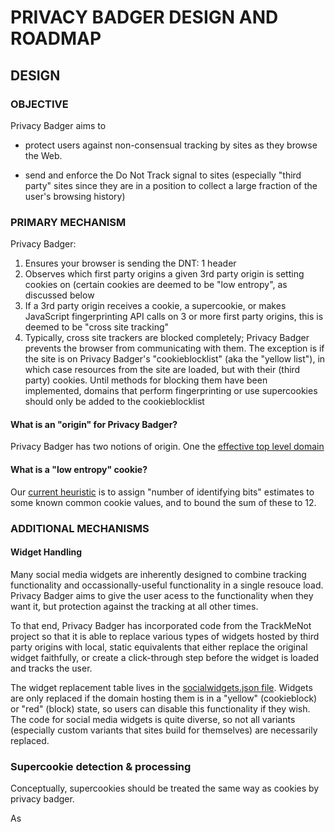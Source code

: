 # PRIVACY BADGER DESIGN AND ROADMAP

## DESIGN

### OBJECTIVE

Privacy Badger aims to

 - protect users against non-consensual tracking by sites as they browse the
   Web.

 - send and enforce the Do Not Track signal to sites (especially "third party"
   sites since they are in a position to collect a large fraction of the user's
   browsing history)

### PRIMARY MECHANISM

Privacy Badger:

1. Ensures your browser is sending the DNT: 1 header
2. Observes which first party origins a given 3rd party origin is setting cookies on
   (certain cookies are deemed to be "low entropy", as discussed below
3. If a 3rd party origin receives a cookie, a supercookie, or makes 
   JavaScript fingerprinting API calls on 3 or more first party origins, this is deemed to be 
   "cross site tracking"
4. Typically, cross site trackers are blocked completely; Privacy Badger prevents the
   browser from communicating with them.  The exception is if the site is on
   Privacy Badger's "cookieblocklist" (aka the "yellow list"), in which case
   resources from the site are loaded, but with their (third party) cookies.
   Until methods for blocking them have been implemented, domains that perform
   fingerprinting or use supercookies should only be added to the
   cookieblocklist

#### What is an "origin" for Privacy Badger?

Privacy Badger has two notions of origin.  One the [effective top level
domain](https://wiki.mozilla.org/Public_Suffix_List) 

#### What is a "low entropy" cookie?

Our [current heuristic](https://github.com/EFForg/privacybadgerchrome/blob/master/src/heuristicblocking.js#L588) is to assign "number of identifying bits" estimates to
some known common cookie values, and to bound the sum of these to 12.

### ADDITIONAL MECHANISMS

#### Widget Handling

Many social media widgets are inherently designed to combine tracking
functionality and occassionally-useful functionality in a single resouce load.
Privacy Badger aims to give the user acess to the functionality when they want
it, but protection against the tracking at all other times.

To that end, Privacy Badger has incorporated code from the TrackMeNot project
so that it is able to replace various types of widgets hosted
by third party origins with local, static equivalents that either replace the
original widget faithfully, or create a click-through step before the widget
is loaded and tracks the user.

The widget replacement table lives in the [socialwidgets.json
file](https://github.com/EFForg/privacybadgerchrome/blob/master/src/socialwidgets.json).
Widgets are only replaced if the domain hosting them is in a "yellow"
(cookieblock) or "red" (block) state, so users can disable this functionality
if they wish.  The code for social media widgets is quite diverse, so not all
  variants (especially custom variants that sites build for themselves) are
  necessarily replaced.

### Supercookie detection & processing

Conceptually, supercookies should be treated the same way as cookies by privacy
badger.

As 
